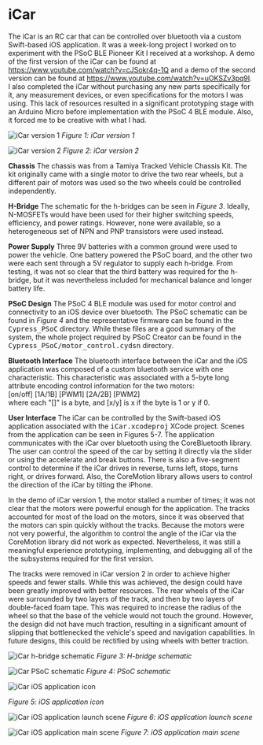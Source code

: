 iCar
====
The iCar is an RC car that can be controlled over bluetooth via a custom
Swift-based iOS application. It was a week-long project I worked on to 
experiment with the PSoC BLE Pioneer Kit I received at a workshop. A demo of the
first version of the iCar can be found at 
<https://www.youtube.com/watch?v=cJSokr4q-1Q> and a demo of the second version
can be found at <https://www.youtube.com/watch?v=uOKSZv3pq9I>. I also completed
the iCar without purchasing any new parts specifically for it, any measurement
devices, or even specifications for the motors I was using. This lack of 
resources resulted in a significant prototyping stage with an Arduino Micro 
before implementation with the PSoC 4 BLE module. Also, it forced me to be
creative with what I had.

![iCar version 1](https://github.com/RicardoStephen/iCar/blob/master/media/Portrait_v1.jpg)
*Figure 1: iCar version 1*

![iCar version 2](https://github.com/RicardoStephen/iCar/blob/master/media/Portrait_v2.jpg)
*Figure 2: iCar version 2*

**Chassis** The chassis was from a Tamiya Tracked Vehicle Chassis Kit. The kit
originally came with a single motor to drive the two rear wheels, but a
different pair of motors was used so the two wheels could be controlled
independently.

**H-Bridge** The schematic for the h-bridges can be seen in *Figure 3*. Ideally,
N-MOSFETs would have been used for their higher switching speeds, efficiency,
and power ratings. However, none were available, so a heterogeneous set of NPN
and PNP transistors were used instead.

**Power Supply** Three 9V batteries with a common ground were used to power the
vehicle. One battery powered the PSoC board, and the other two were each sent
through a 5V regulator to supply each h-bridge. From testing, it was not so
clear that the third battery was required for the h-bridge, but it was
nevertheless included for mechanical balance and longer battery life. 

**PSoC Design** The PSoC 4 BLE module was used for motor control and
connectivity to an iOS device over bluetooth. The PSoC schematic can be found in
*Figure 4* and the representative firmware can be found in the
<tt>Cypress\_PSoC</tt> directory. While these files are a good summary of the
system, the whole project required by PSoC Creator can be found in the
<tt>Cypress\_PSoC/motor\_control.cydsn</tt> directory. 

**Bluetooth Interface** The bluetooth interface between the iCar and the iOS
application was composed of a custom bluetooth service with one characteristic.
This characteristic was associated with a 5-byte long attribute encoding control
information for the two motors:  
   [on/off] [1A/1B] [PWM1] [2A/2B] [PWM2]  
where each "[]" is a byte, and [x/y] is x if the byte is 1 or y if 0.

**User Interface** The iCar can be controlled by the Swift-based iOS application
associated with the <tt>iCar.xcodeproj</tt> XCode project. Scenes from the
application can be seen in Figures 5-7. The application communicates with the
iCar over bluetooth using the CoreBluetooth library. The user can control the
speed of the car by setting it directly via the slider or using the accelerate
and break buttons. There is also a five-segment control to determine if the iCar
drives in reverse, turns left, stops, turns right, or drives forward. Also, the
CoreMotion library allows users to control the direction of the iCar by tilting
the iPhone. 

In the demo of iCar version 1, the motor stalled a number of times; it was not
clear that the motors were powerful enough for the application. The tracks
accounted for most of the load on the motors, since it was observed that the
motors can spin quickly without the tracks. Because the motors were not very
powerful, the algorithm to control the angle of the iCar via the CoreMotion
library did not work as expected. Nevertheless, it was still a meaningful
experience prototyping, implementing, and debugging all of the the subsystems
required for the first version.

The tracks were removed in iCar version 2 in order to achieve higher speeds and
fewer stalls. While this was achieved, the design could have been greatly
improved with better resources. The rear wheels of the iCar were surrounded by
two layers of the track, and then by two layers of double-faced foam tape. This
was required to increase the radius of the wheel so that the base of the vehicle
would not touch the ground. However, the design did not have much traction,
resulting in a significant amount of slipping that bottlenecked the vehicle's
speed and navigation capabilities. In future designs, this could be rectified by
using wheels with better traction.

![iCar h-bridge schematic](https://github.com/RicardoStephen/iCar/blob/master/media/hbridge_schematic.png)
*Figure 3: H-bridge schematic*

![iCar PSoC schematic](https://github.com/RicardoStephen/iCar/blob/master/media/PSoC_schematic.png)
*Figure 4: PSoC schematic*

![iCar iOS application icon](https://github.com/RicardoStephen/iCar/blob/master/media/UX_1.jpg)

*Figure 5: iOS application icon*

![iCar iOS application launch scene](https://github.com/RicardoStephen/iCar/blob/master/media/UX_2.jpg)
*Figure 6: iOS application launch scene*

![iCar iOS application main scene](https://github.com/RicardoStephen/iCar/blob/master/media/UX_3.jpg)
*Figure 7: iOS application main scene*
